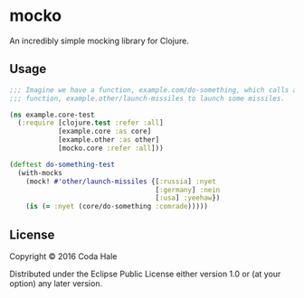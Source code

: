 # mocko

An incredibly simple mocking library for Clojure.

## Usage

```clojure
;;; Imagine we have a function, example.com/do-something, which calls another
;;; function, example.other/launch-missiles to launch some missiles.

(ns example.core-test
  (:require [clojure.test :refer :all]
            [example.core :as core]
            [example.other :as other]
            [mocko.core :refer :all]))

(deftest do-something-test
  (with-mocks
    (mock! #'other/launch-missiles {[:russia] :nyet
                                    [:germany] :nein
                                    [:usa] :yeehaw})
    (is (= :nyet (core/do-something :comrade)))))
```

## License

Copyright © 2016 Coda Hale

Distributed under the Eclipse Public License either version 1.0 or (at
your option) any later version.
